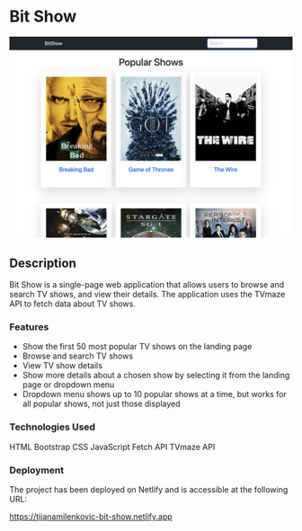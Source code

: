 # Bit Show

![Screenshot of a landing page](bit-show.png)

## Description

Bit Show is a single-page web application that allows users to browse and search TV shows, and view their details. The application uses the TVmaze API to fetch data about TV shows.

### Features

- Show the first 50 most popular TV shows on the landing page 
- Browse and search TV shows
- View TV show details 
- Show more details about a chosen show by selecting it from the landing page or     dropdown menu 
- Dropdown menu shows up to 10 popular shows at a time, but works for all popular shows, not just those displayed

### Technologies Used

HTML Bootstrap CSS JavaScript Fetch API TVmaze API

### Deployment

The project has been deployed on Netlify and is accessible at the following URL:

https://tijanamilenkovic-bit-show.netlify.app